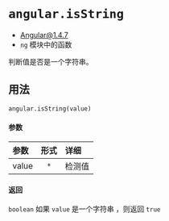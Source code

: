 # `angular.isString`
- Angular@1.4.7
- `ng` 模块中的函数

判断值是否是一个字符串。


## 用法

`angular.isString(value)`

#### 参数

| 参数 | 形式 | 详细 |
|:----|:---:|:----|
|value|`*`| 检测值|


#### 返回

`boolean`	如果 `value` 是一个字符串 ，则返回 `true`
